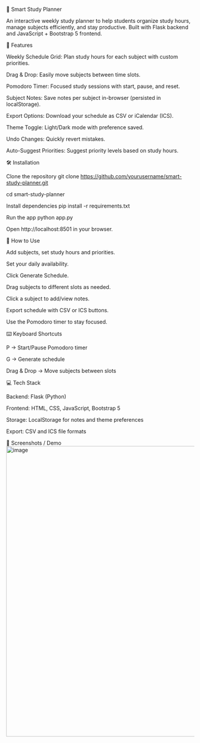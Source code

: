 🚀 Smart Study Planner

An interactive weekly study planner to help students organize study hours, manage subjects efficiently, and stay productive. Built with Flask backend and JavaScript + Bootstrap 5 frontend.

🎯 Features

Weekly Schedule Grid: Plan study hours for each subject with custom priorities.

Drag & Drop: Easily move subjects between time slots.

Pomodoro Timer: Focused study sessions with start, pause, and reset.

Subject Notes: Save notes per subject in-browser (persisted in localStorage).

Export Options: Download your schedule as CSV or iCalendar (ICS).

Theme Toggle: Light/Dark mode with preference saved.

Undo Changes: Quickly revert mistakes.

Auto-Suggest Priorities: Suggest priority levels based on study hours.

🛠️ Installation

Clone the repository
git clone https://github.com/yourusername/smart-study-planner.git

cd smart-study-planner

Install dependencies
pip install -r requirements.txt

Run the app
python app.py

Open http://localhost:8501
 in your browser.

📝 How to Use

Add subjects, set study hours and priorities.

Set your daily availability.

Click Generate Schedule.

Drag subjects to different slots as needed.

Click a subject to add/view notes.

Export schedule with CSV or ICS buttons.

Use the Pomodoro timer to stay focused.

⌨️ Keyboard Shortcuts

P → Start/Pause Pomodoro timer

G → Generate schedule

Drag & Drop → Move subjects between slots

💻 Tech Stack

Backend: Flask (Python)

Frontend: HTML, CSS, JavaScript, Bootstrap 5

Storage: LocalStorage for notes and theme preferences

Export: CSV and ICS file formats

🎨 Screenshots / Demo
<img width="1910" height="777" alt="image" src="https://github.com/user-attachments/assets/505d7726-3cde-4511-b6e5-66634656a1e1" />

